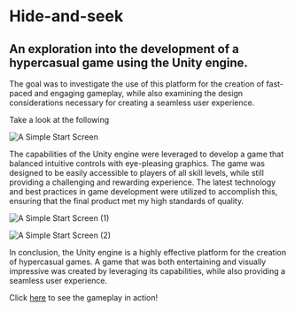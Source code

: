 # Hide-and-seek
## An exploration into the development of a hypercasual game using the Unity engine. 

The goal was to investigate the use of this platform for the creation of fast-paced and engaging gameplay, while also examining the design considerations necessary for creating a seamless user experience.

Take a look at the following

![A Simple Start Screen](https://user-images.githubusercontent.com/69084203/226140021-7972e11b-1d89-45f6-92ab-39aa389c83d5.png)

The capabilities of the Unity engine were leveraged to develop a game that balanced intuitive controls with eye-pleasing graphics. The game was designed to be easily accessible to players of all skill levels, while still providing a challenging and rewarding experience. The latest technology and best practices in game development were utilized to accomplish this, ensuring that the final product met my high standards of quality.

![A Simple Start Screen (1)](https://user-images.githubusercontent.com/69084203/226140025-004f11c2-f18d-4c7f-bb06-18b038cb7b07.png)

![A Simple Start Screen (2)](https://user-images.githubusercontent.com/69084203/226140027-fbf162d6-6ada-49e8-87fe-8461a5db27d5.png)

In conclusion, the Unity engine is a highly effective platform for the creation of hypercasual games. A game that was both entertaining and visually impressive was created by leveraging its capabilities, while also providing a seamless user experience.

Click [here](https://youtu.be/sIBMZLn3y9c) to see the gameplay in action!

